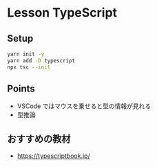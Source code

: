 # Lesson TypeScript

## Setup

```sh
yarn init -y
yarn add -D typescript
npx tsc --init
```

## Points

- VSCode ではマウスを乗せると型の情報が見れる
- 型推論

## おすすめの教材

- https://typescriptbook.jp/
